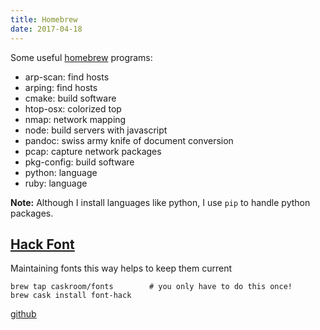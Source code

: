 ```yaml
---
title: Homebrew
date: 2017-04-18
---
```


Some useful [homebrew](http://brew.sh/) programs:

-   arp-scan: find hosts
-   arping: find hosts
-   cmake: build software
-   htop-osx: colorized top
-   nmap: network mapping
-   node: build servers with javascript
-   pandoc: swiss army knife of document conversion
-   pcap: capture network packages
-   pkg-config: build software
-   python: language
-   ruby: language

**Note:** Although I install languages like python, I use `pip` to
handle python packages.

## [Hack Font](http://sourcefoundry.org/hack/)

Maintaining fonts this way helps to keep them current

    brew tap caskroom/fonts        # you only have to do this once!
    brew cask install font-hack

[github](https://github.com/chrissimpkins/Hack)
